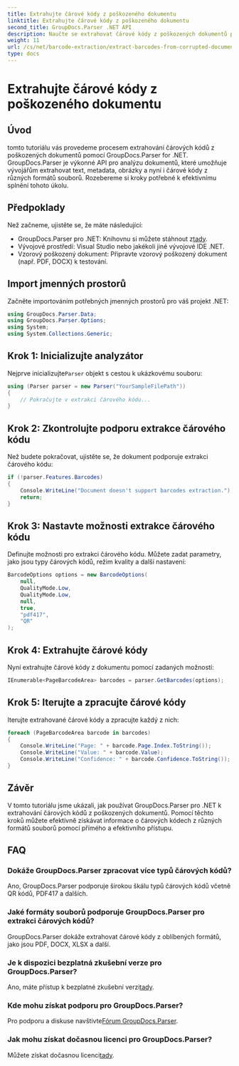 ```yaml
---
title: Extrahujte čárové kódy z poškozeného dokumentu
linktitle: Extrahujte čárové kódy z poškozeného dokumentu
second_title: GroupDocs.Parser .NET API
description: Naučte se extrahovat čárové kódy z poškozených dokumentů pomocí GroupDocs.Parser for .NET. Komplexní tutoriál s pokyny krok za krokem.
weight: 11
url: /cs/net/barcode-extraction/extract-barcodes-from-corrupted-document/
type: docs
---
```

# Extrahujte čárové kódy z poškozeného dokumentu

## Úvod
tomto tutoriálu vás provedeme procesem extrahování čárových kódů z poškozených dokumentů pomocí GroupDocs.Parser for .NET. GroupDocs.Parser je výkonné API pro analýzu dokumentů, které umožňuje vývojářům extrahovat text, metadata, obrázky a nyní i čárové kódy z různých formátů souborů. Rozebereme si kroky potřebné k efektivnímu splnění tohoto úkolu.
## Předpoklady
Než začneme, ujistěte se, že máte následující:
-  GroupDocs.Parser pro .NET: Knihovnu si můžete stáhnout z[tady](https://releases.groupdocs.com/parser/net/).
- Vývojové prostředí: Visual Studio nebo jakékoli jiné vývojové IDE .NET.
- Vzorový poškozený dokument: Připravte vzorový poškozený dokument (např. PDF, DOCX) k testování.

## Import jmenných prostorů
Začněte importováním potřebných jmenných prostorů pro váš projekt .NET:
```csharp
using GroupDocs.Parser.Data;
using GroupDocs.Parser.Options;
using System;
using System.Collections.Generic;
```
## Krok 1: Inicializujte analyzátor
 Nejprve inicializujte`Parser` objekt s cestou k ukázkovému souboru:
```csharp
using (Parser parser = new Parser("YourSampleFilePath"))
{
    // Pokračujte v extrakci čárového kódu...
}
```
## Krok 2: Zkontrolujte podporu extrakce čárového kódu
Než budete pokračovat, ujistěte se, že dokument podporuje extrakci čárového kódu:
```csharp
if (!parser.Features.Barcodes)
{
    Console.WriteLine("Document doesn't support barcodes extraction.");
    return;
}
```
## Krok 3: Nastavte možnosti extrakce čárového kódu
Definujte možnosti pro extrakci čárového kódu. Můžete zadat parametry, jako jsou typy čárových kódů, režim kvality a další nastavení:
```csharp
BarcodeOptions options = new BarcodeOptions(
    null,
    QualityMode.Low,
    QualityMode.Low,
    null,
    true,
    "pdf417",
    "QR"
);
```
## Krok 4: Extrahujte čárové kódy
Nyní extrahujte čárové kódy z dokumentu pomocí zadaných možností:
```csharp
IEnumerable<PageBarcodeArea> barcodes = parser.GetBarcodes(options);
```
## Krok 5: Iterujte a zpracujte čárové kódy
Iterujte extrahované čárové kódy a zpracujte každý z nich:
```csharp
foreach (PageBarcodeArea barcode in barcodes)
{
    Console.WriteLine("Page: " + barcode.Page.Index.ToString());
    Console.WriteLine("Value: " + barcode.Value);
    Console.WriteLine("Confidence: " + barcode.Confidence.ToString());
}
```

## Závěr
V tomto tutoriálu jsme ukázali, jak používat GroupDocs.Parser pro .NET k extrahování čárových kódů z poškozených dokumentů. Pomocí těchto kroků můžete efektivně získávat informace o čárových kódech z různých formátů souborů pomocí přímého a efektivního přístupu.

## FAQ
### Dokáže GroupDocs.Parser zpracovat více typů čárových kódů?
Ano, GroupDocs.Parser podporuje širokou škálu typů čárových kódů včetně QR kódů, PDF417 a dalších.
### Jaké formáty souborů podporuje GroupDocs.Parser pro extrakci čárových kódů?
GroupDocs.Parser dokáže extrahovat čárové kódy z oblíbených formátů, jako jsou PDF, DOCX, XLSX a další.
### Je k dispozici bezplatná zkušební verze pro GroupDocs.Parser?
 Ano, máte přístup k bezplatné zkušební verzi[tady](https://releases.groupdocs.com/).
### Kde mohu získat podporu pro GroupDocs.Parser?
 Pro podporu a diskuse navštivte[Fórum GroupDocs.Parser](https://forum.groupdocs.com/c/parser/17).
### Jak mohu získat dočasnou licenci pro GroupDocs.Parser?
 Můžete získat dočasnou licenci[tady](https://purchase.groupdocs.com/temporary-license/).